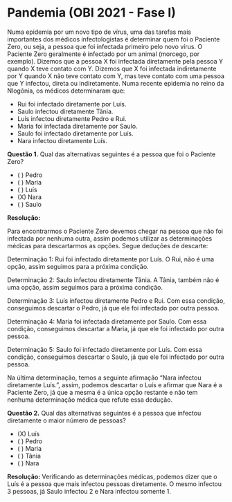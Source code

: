 # Pandemia (OBI 2021 - Fase I)

Numa epidemia por um novo tipo de vírus, uma das tarefas mais importantes dos
médicos infectologistas é determinar quem foi o Paciente Zero, ou seja, a pessoa
que foi infectada primeiro pelo novo vírus. O Paciente Zero geralmente é infectado
por um animal (morcego, por exemplo). Dizemos que a pessoa X foi infectada
diretamente pela pessoa Y quando X teve contato com Y. Dizemos que X foi
infectada indiretamente por Y quando X não teve contato com Y, mas teve contato
com uma pessoa que Y infectou, direta ou indiretamente. Numa recente epidemia
no reino da Nlogônia, os médicos determinaram que:

- Rui foi infectado diretamente por Luís.
- Saulo infectou diretamente Tânia.
- Luís infectou diretamente Pedro e Rui.
- Maria foi infectada diretamente por Saulo.
- Saulo foi infectado diretamente por Luís.
- Nara infectou diretamente Luís.

**Questão 1.** Qual das alternativas seguintes é a pessoa que foi o Paciente Zero?

- ( ) Pedro
- ( ) Maria
- ( ) Luís
- (X) Nara
- ( ) Saulo

**Resolução:**

Para encontrarmos o Paciente Zero devemos chegar na pessoa que não foi
infectada por nenhuma outra, assim podemos utilizar as determinações médicas
para descartarmos as opções. Segue deduções de descarte:

Determinação 1: Rui foi infectado diretamente por Luís. O Rui, não é uma opção,
assim seguimos para a próxima condição.

Determinação 2: Saulo infectou diretamente Tânia. A Tânia, também não é uma
opção, assim seguimos para a próxima condição.

Determinação 3: Luís infectou diretamente Pedro e Rui. Com essa condição,
conseguimos descartar o Pedro, já que ele foi infectado por outra pessoa.

Determinação 4: Maria foi infectada diretamente por Saulo. Com essa condição,
conseguimos descartar a Maria, já que ele foi infectado por outra pessoa.

Determinação 5: Saulo foi infectado diretamente por Luís. Com essa condição,
conseguimos descartar o Saulo, já que ele foi infectado por outra pessoa.

Na última determinação, temos a seguinte afirmação “Nara infectou diretamente
Luís.”, assim, podemos descartar o Luís e afirmar que Nara é a Paciente Zero, já
que a mesma é a única opção restante e não tem nenhuma determinação médica
que refute essa dedução.

**Questão 2.** Qual das alternativas seguintes é a pessoa que infectou diretamente o
maior número de pessoas?

- (X) Luís
- ( ) Pedro
- ( ) Maria
- ( ) Tânia
- ( ) Nara

**Resolução:**
Verificando as determinações médicas, podemos dizer que o Luís é a pessoa que
mais infectou pessoas diretamente. O mesmo infectou 3 pessoas, já Saulo infectou
2 e Nara infectou somente 1.
